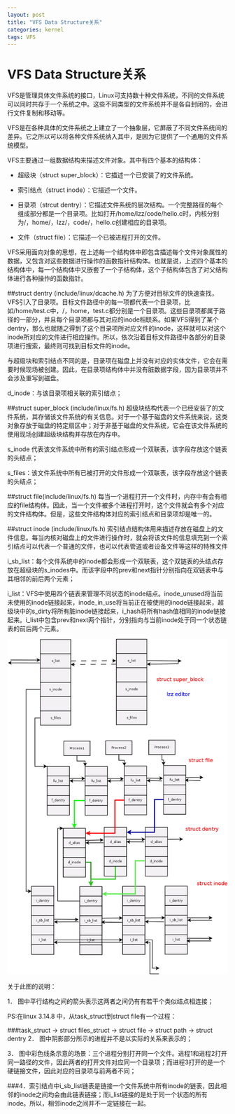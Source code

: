 ```yaml
---
layout: post
title: "VFS Data Structure关系"
categories: kernel
tags: VFS
---
```

VFS Data Structure关系
=====================
VFS是管理具体文件系统的接口，Linux可支持数十种文件系统，不同的文件系统可以同时共存于一个系统之中。这些不同类型的文件系统并不是各自封闭的，会进行文件复制和移动等。

VFS是在各种具体的文件系统之上建立了一个抽象层，它屏蔽了不同文件系统间的差异。它之所以可以将各种文件系统纳入其中，是因为它提供了一个通用的文件系统模型。

VFS主要通过一组数据结构来描述文件对象。其中有四个基本的结构体：

* 超级块（struct super_block）：它描述一个已安装了的文件系统。

* 索引结点（struct inode）：它描述一个文件。

* 目录项（strcut dentry）：它描述文件系统的层次结构。一个完整路径的每个组成部分都是一个目录项。比如打开/home/lzz/code/hello.c时，内核分别为/，home/，lzz/，code/，hello.c创建相应的目录项。

* 文件（struct file）：它描述一个已被进程打开的文件。

VFS采用面向对象的思想，在上述每一个结构体中即包含描述每个文件对象属性的数据，又包含对这些数据进行操作的函数指针结构体。也就是说，上述四个基本的结构体中，每一个结构体中又嵌套了一个子结构体，这个子结构体包含了对父结构体进行各种操作的函数指针。

##struct dentry (include/linux/dcache.h)
为了方便对目标文件的快速查找，VFS引入了目录项。目标文件路径中的每一项都代表一个目录项，比如/home/test.c中，/，home，test.c都分别是一个目录项。这些目录项都属于路径的一部分，并且每个目录项都与其对应的inode相联系。如果VFS得到了某个dentry，那么也就随之得到了这个目录项所对应文件的inode，这样就可以对这个inode所对应的文件进行相应操作。所以，依次沿着目标文件路径中各部分的目录项进行搜索，最终则可找到目标文件的inode。

与超级块和索引结点不同的是，目录项在磁盘上并没有对应的实体文件，它会在需要时候现场被创建。因此，在目录项结构体中并没有脏数据字段，因为目录项并不会涉及重写到磁盘。

d_inode：与该目录项相关联的索引结点；

##struct super_block (include/linux/fs.h)
超级块结构代表一个已经安装了的文件系统，其存储该文件系统的有关信息。对于一个基于磁盘的文件系统来说，这类对象存放于磁盘的特定扇区中；对于非基于磁盘的文件系统，它会在该文件系统的使用现场创建超级块结构并存放在内存中。

s_inode 代表该文件系统中所有的索引结点形成一个双联表，该字段存放这个链表的头结点；

s_files：该文件系统中所有已被打开的文件形成一个双联表，该字段存放这个链表的头结点；

##struct file(include/linux/fs.h)
每当一个进程打开一个文件时，内存中有会有相应的file结构体。因此，当一个文件被多个进程打开时，这个文件就会有多个对应的文件结构体。但是，这些文件结构体对应的索引结点和目录项却是唯一的。

##struct inode (include/linux/fs.h)
索引结点结构体用来描述存放在磁盘上的文件信息。每当内核对磁盘上的文件进行操作时，就会将该文件的信息填充到一个索引结点可以代表一个普通的文件，也可以代表管道或者设备文件等这样的特殊文件

i_sb_list：每个文件系统中的inode都会形成一个双联表，这个双链表的头结点存放在超级块的s_inodes中。而该字段中的prev和next指针分别指向在双链表中与其相邻的前后两个元素；

i_list：VFS中使用四个链表来管理不同状态的inode结点。inode_unused将当前未使用的inode链接起来，inode_in_use将当前正在被使用的inode链接起来，超级块中的s_dirty将所有脏inode链接起来，i_hash将所有hash值相同的inode链接起来。i_list中包含prev和next两个指针，分别指向与当前inode处于同一个状态链表的前后两个元素。

![](/assets/pic/VFS.png)

关于此图的说明：

1． 图中平行结构之间的箭头表示这两者之间仍有有若干个类似结点相连接；

PS:在linux 3.14.8 中，从task_struct到struct file有一个过程：

###task_struct -> struct files_struct -> struct file -> struct path -> struct dentry
2． 图中阴影部分所示的进程并不是以实际的关系来表示的；

3． 图中彩色线条示意的场景：三个进程分别打开同一个文件。进程1和进程2打开同一路径的文件，因此两者的打开文件对应同一个目录项；而进程3打开的是一个硬链接文件，因此对应的目录项与前两者不同；

###4．索引结点中i_sb_list链表是链接一个文件系统中所有inode的链表，因此相邻的inode之间均会由此链表链接；而i_list链接的是处于同一个状态的所有inode。所以，相邻inode之间并不一定链接在一起。